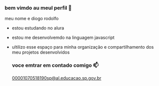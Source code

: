 ### bem vimdo au meul perfil  👋

meu nome e diogo rodolfo

- estou estudando no alura

- estou me desenvolvemdo na linguagem javascript

- ultilizo esse espaço para minha organização e compartilhamento dos meu projetos desenvolvidos

  ### voce emtrar em contado comigo 📫

  00001070518190sp@al.educacao.sp.gov.br
